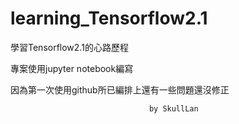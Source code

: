 # learning_Tensorflow2.1

學習Tensorflow2.1的心路歷程

專案使用jupyter notebook編寫

因為第一次使用github所已編排上還有一些問題還沒修正

                                   by SkullLan
